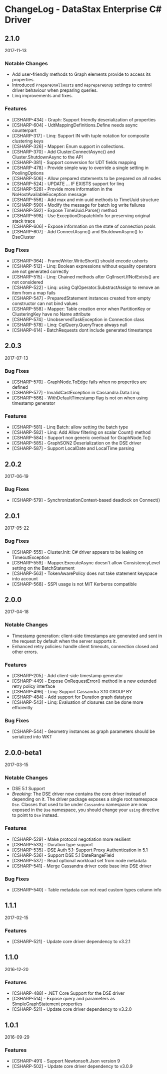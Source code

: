 # ChangeLog - DataStax Enterprise C# Driver

## 2.1.0

2017-11-13

### Notable Changes

- Add user-friendly methods to Graph elements provide to access its properties.
- Introduced `PrepareOnAllHosts` and `ReprepareOnUp` settings to control driver behaviour when preparing queries.
- Linq improvements and fixes.

### Features

- [CSHARP-434] - Graph: Support friendly deserialization of properties
- [CSHARP-604] - UdtMappingDefinitions.Define needs async counterpart
- [CSHARP-317] - Linq: Support IN with tuple notation for composite clustering keys
- [CSHARP-326] - Mapper: Enum support in collections.
- [CSHARP-370] - Add Cluster.ConnectAsync() and Cluster.ShutdownAsync to the API
- [CSHARP-381] - Support conversion for UDT fields mapping
- [CSHARP-478] - Provide simple way to override a single setting in PoolingOptions
- [CSHARP-506] - Allow prepared statements to be prepared on all nodes
- [CSHARP-524] - UPDATE ... IF EXISTS support for linq
- [CSHARP-528] - Provide more information in the NoHostAvailableException message
- [CSHARP-556] - Add max and min uuid methods to TimeUuid structure
- [CSHARP-590] - Modify the message for batch log write failures
- [CSHARP-592] - Expose TimeUuid.Parse() method
- [CSHARP-598] - Use ExceptionDispatchInfo for preserving original stack trace
- [CSHARP-606] - Expose information on the state of connection pools
- [CSHARP-607] - Add ConnectAsync() and ShutdownAsync() to DseCluster

###  Bug Fixes

- [CSHARP-364] - FrameWriter.WriteShort() should encode ushorts
- [CSHARP-512] - Linq: Boolean expressions without equality operators are not generated correctly
- [CSHARP-515] - Linq: Chained methods after CqlInsert.IfNotExists() are not considered
- [CSHARP-522] - Linq: using CqlOperator.SubstractAssign to remove an item from a map fails
- [CSHARP-547] - PreparedStatement instances created from empty constructor can not bind values
- [CSHARP-558] - Mapper: Table creation error when PartitionKey or ClusteringKey have no Name attribute
- [CSHARP-574] - UnobservedTaskException in Connection class
- [CSHARP-578] - Linq: CqlQuery<T>.QueryTrace always null
- [CSHARP-614] - BatchRequests dont include generated timestamps

## 2.0.3

2017-07-13

###  Bug Fixes

- [CSHARP-570] - GraphNode.ToEdge fails when no properties are defined
- [CSHARP-577] - InvalidCastException in Cassandra.Data.Linq
- [CSHARP-586] - WithDefaultTimestamp flag is not on when using timestamp generator


### Features

- [CSHARP-581] - Linq Batch: allow setting the batch type
- [CSHARP-582] - Linq: Add Allow filtering on scalar Count() method
- [CSHARP-584] - Support non generic overload for GraphNode.To()
- [CSHARP-585] - GraphSON2 Deserialization on the DSE driver
- [CSHARP-587] - Support LocalDate and LocalTime parsing

## 2.0.2

2017-06-19

###  Bug Fixes

- [CSHARP-579] - SynchronizationContext-based deadlock on Connect()

## 2.0.1

2017-05-22

###  Bug Fixes

- [CSHARP-555] - Cluster.Init: C# driver appears to be leaking on TimeoutException
- [CSHARP-559] - Mapper.ExecuteAsync doesn't allow ConsistencyLevel setting on the BatchStatement
- [CSHARP-563] - TokenAwarePolicy does not take statement keyspace into account
- [CSHARP-568] - SSPI usage is not MIT Kerberos compatible

## 2.0.0

2017-04-18

### Notable Changes

- Timestamp generation: client-side timestamps are generated and sent in the request by default when the server 
supports it.
- Enhanced retry policies: handle client timeouts, connection closed and other errors.

### Features

- [CSHARP-205] - Add client-side timestamp generator
- [CSHARP-449] - Expose OnRequestError() method in a new extended retry policy interface
- [CSHARP-496] - Linq: Support Cassandra 3.10 GROUP BY
- [CSHARP-484] - Add support for Duration graph datatype
- [CSHARP-543] - Linq: Evaluation of closures can be done more efficiently

### Bug Fixes

- [CSHARP-544] - Geometry instances as graph parameters should be serialized into WKT

## 2.0.0-beta1

2017-03-15

### Notable Changes

- DSE 5.1 Support
- _Breaking:_ The DSE driver now contains the core driver instead of depending on it. The driver package exposes
a single root namespace `Dse`. Classes that used to be under `Cassandra` namespace are now exposed in the `Dse`
namespace, you should change your `using` directive to point to `Dse` instead.

### Features

- [CSHARP-529] - Make protocol negotiation more resilient
- [CSHARP-533] - Duration type support
- [CSHARP-535] - DSE Auth 5.1: Support Proxy Authentication in 5.1
- [CSHARP-536] - Support DSE 5.1 DateRangeField
- [CSHARP-537] - Read optional workload set from node metadata
- [CSHARP-541] - Merge Cassandra driver code base into DSE driver

### Bug Fixes

- [CSHARP-540] - Table metadata can not read custom types column info

## 1.1.1

2017-02-15

### Features

- [CSHARP-521] - Update core driver dependency to v3.2.1

## 1.1.0

2016-12-20

### Features

- [CSHARP-488] - .NET Core Support for the DSE driver
- [CSHARP-514] - Expose query and parameters as SimpleGraphStatement properties
- [CSHARP-521] - Update core driver dependency to v3.2.0

## 1.0.1

2016-09-29

### Features

- [CSHARP-491] - Support Newtonsoft.Json version 9
- [CSHARP-502] - Update core driver dependency to v3.0.9
